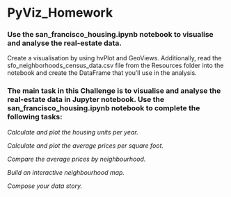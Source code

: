 # PyViz_Homework

### Use the san_francisco_housing.ipynb notebook to visualise and analyse the real-estate data.

Create a visualisation by using hvPlot and GeoViews. Additionally, read the sfo_neighborhoods_census_data.csv file from the Resources folder into the notebook and create the DataFrame that you’ll use in the analysis.

### The main task in this Challenge is to visualise and analyse the real-estate data in Jupyter notebook. Use the san_francisco_housing.ipynb notebook to complete the following tasks:

  *Calculate and plot the housing units per year.*
  
  *Calculate and plot the average prices per square foot.*
  
  *Compare the average prices by neighbourhood.*
  
  *Build an interactive neighbourhood map.*
  
  *Compose your data story.*
